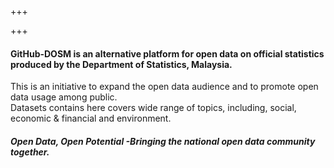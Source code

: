 +++

+++
#### **GitHub-DOSM** is an alternative platform for open data on official statistics produced by the Department of Statistics, Malaysia.

This is an initiative to expand the open data audience and to promote open data usage among public.  
Datasets contains here covers wide range of topics, including, social, economic & financial and environment.

#### _Open Data, Open Potential -Bringing the national open data community together._

<br><br>

<center>
<div style="width: 1100px" data-type="AwesomeTableView" data-filters="" data-viewID="-Mom5od9PnCXmfFGZhZG"></div>
</center>


